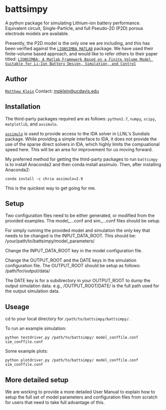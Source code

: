 # battsimpy
A python package for simulating Lithium-ion battery performance. Equivalent
 circuit, Single-Particle, and full Pseudo-2D (P2D) porous electrode models
 are available.

Presently, the P2D model is the only one we are including, and this has
 been verified against the [`LIONSIMBA MATLAB`](http://sisdin.unipv.it/labsisdin/lionsimba.php) package. We have used their finite-volume based approach, and
 would like to refer others to their paper titled: [`LIONSIMBA: A Matlab
 Framework Based on a Finite Volume Model Suitable for Li-Ion Battery
 Design, Simulation, and Control`](http://jes.ecsdl.org/content/163/7/A1192.abstract)

## Author

[`Matthew Klein`](https://www.linkedin.com/in/matt-klein-365b518/)
Contact: mpklein@ucdavis.edu

## Installation

The third-party packages required are as follows: `python2.7`, `numpy`,
`scipy`, `matplotlib`, and `assimulo`.

[`assimulo`](http://www.jmodelica.org/assimulo) is used to provide access to
 the IDA solver in LLNL's Sundials package. While providing a simple interface
 to IDA, it does not provide the use of the sparse direct solvers in IDA,
 which highly limits the compuational speed here. This will be an area for
 improvement for us moving forward.

My preferred method for getting the third-party packages to run `battsimpy`
 is to install Anaconda2 and then conda install assimulo.
Then, after installing Anaconda2:
```
conda install -c chria assimulo=2.9
```
This is the quickest way to get going for me.

## Setup
Two configuration files need to be either generated, or modified from the
 provided examples. The model_...conf and sim_...conf files should be setup.

For simply running the provided model and simulation the only key that needs to
 be changed is the INPUT_DATA_ROOT. This should be:
 /your/path/to/battsimpy/model_parameters/

Change the INPUT_DATA_ROOT key in the model configuration file.

Change the OUTPUT_ROOT and the DATE keys in the simulation configuration file.
The OUTPUT_ROOT should be setup as follows:
/path/for/output/data/

The DATE key is for a subdirectory in your OUTPUT_ROOT to dump the output
 simulation data.
e.g.,
/OUTPUT_ROOT/DATE/ is the full path used for the output simulation data.

## Useage
cd to your local directory for `/path/to/battsimpy/battsimpy/`.

To run an example simulation:
```
python testdriver.py /path/to/battsimpy/ model_conffile.conf sim_conffile.conf
```

Some example plots:
```
python plotdriver.py /path/to/battsimpy/ model_conffile.conf sim_conffile.conf
```

## More detailed setup
We are working to provide a more detailed User Manual to explain how to setup
 the full set of model parameters and configuration files from scratch for
 users that need to take full advantage of this.
